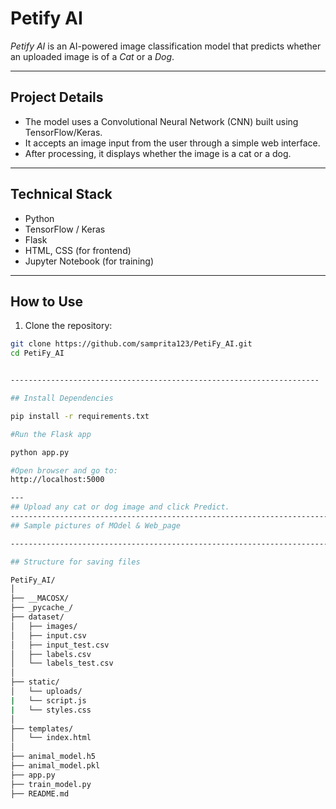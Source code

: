 
# Petify AI

*Petify AI* is an AI-powered image classification model that predicts whether an uploaded image is of a *Cat* or a *Dog*.

---

## Project Details

- The model uses a Convolutional Neural Network (CNN) built using TensorFlow/Keras.
- It accepts an image input from the user through a simple web interface.
- After processing, it displays whether the image is a cat or a dog.

---

## Technical Stack

- Python  
- TensorFlow / Keras  
- Flask  
- HTML, CSS (for frontend)  
- Jupyter Notebook (for training)

---

## How to Use

1. Clone the repository:
```bash
git clone https://github.com/samprita123/PetiFy_AI.git
cd PetiFy_AI


---------------------------------------------------------------------

## Install Dependencies

pip install -r requirements.txt

#Run the Flask app

python app.py

#Open browser and go to:
http://localhost:5000

---
## Upload any cat or dog image and click Predict.
------------------------------------------------------------------------
## Sample pictures of MOdel & Web_page

------------------------------------------------------------------------

## Structure for saving files

PetiFy_AI/
│
├── __MACOSX/
├── _pycache_/
├── dataset/
│   ├── images/
│   ├── input.csv
│   ├── input_test.csv
│   ├── labels.csv
│   └── labels_test.csv
│
├── static/
│   └── uploads/
|   └── script.js
|   └── styles.css
│
├── templates/
│   └── index.html
│
├── animal_model.h5
├── animal_model.pkl
├── app.py
├── train_model.py
├── README.md

